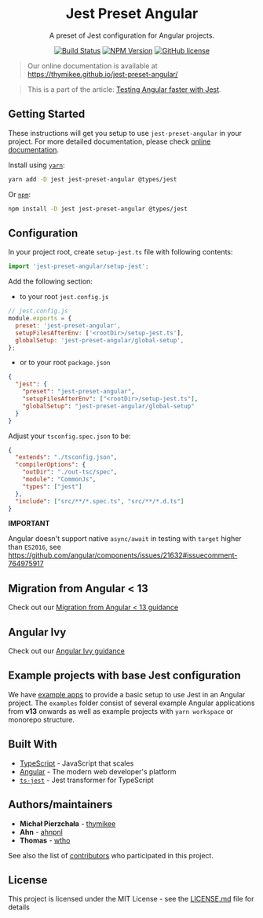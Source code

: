 <h1 align="center">Jest Preset Angular</h1>

<p align="center">A preset of Jest configuration for Angular projects.</p>

<p align="center">
    <a href="https://actions-badge.atrox.dev/thymikee/jest-preset-angular/goto?ref=main"><img alt="Build Status" src="https://img.shields.io/endpoint.svg?url=https%3A%2F%2Factions-badge.atrox.dev%2Fthymikee%2Fjest-preset-angular%2Fbadge%3Fref%3Dmain&style=flat-square" /></a>
    <a href="https://www.npmjs.com/package/jest-preset-angular"><img src="https://img.shields.io/npm/v/jest-preset-angular/latest.svg?style=flat-square" alt="NPM Version" /></a>
    <a href="https://github.com/thymikee/jest-preset-angular/blob/main/LICENSE"><img src="https://img.shields.io/npm/l/jest-preset-angular.svg?style=flat-square" alt="GitHub license" /></a>
</p>

> Our online documentation is available at https://thymikee.github.io/jest-preset-angular/

> This is a part of the article: [Testing Angular faster with Jest](https://www.xfive.co/blog/testing-angular-faster-jest/).

## Getting Started

These instructions will get you setup to use `jest-preset-angular` in your project. For more detailed documentation,
please check [online documentation](https://thymikee.github.io/jest-preset-angular).

Install using [`yarn`](https://yarnpkg.com/en/package/jest-preset-angular):

```bash
yarn add -D jest jest-preset-angular @types/jest
```

Or [`npm`](https://www.npmjs.com/package/jest-preset-angular):

```bash
npm install -D jest jest-preset-angular @types/jest
```

## Configuration

In your project root, create `setup-jest.ts` file with following contents:

```ts
import 'jest-preset-angular/setup-jest';
```

Add the following section:

- to your root `jest.config.js`

```js
// jest.config.js
module.exports = {
  preset: 'jest-preset-angular',
  setupFilesAfterEnv: ['<rootDir>/setup-jest.ts'],
  globalSetup: 'jest-preset-angular/global-setup',
};
```

- or to your root `package.json`

```json
{
  "jest": {
    "preset": "jest-preset-angular",
    "setupFilesAfterEnv": ["<rootDir>/setup-jest.ts"],
    "globalSetup": "jest-preset-angular/global-setup"
  }
}
```

Adjust your `tsconfig.spec.json` to be:

```json
{
  "extends": "./tsconfig.json",
  "compilerOptions": {
    "outDir": "./out-tsc/spec",
    "module": "CommonJs",
    "types": ["jest"]
  },
  "include": ["src/**/*.spec.ts", "src/**/*.d.ts"]
}
```

**IMPORTANT**

Angular doesn't support native `async/await` in testing with `target` higher than `ES2016`, see https://github.com/angular/components/issues/21632#issuecomment-764975917

## Migration from Angular < 13

Check out our [Migration from Angular < 13 guidance](https://thymikee.github.io/jest-preset-angular/docs/guides/angular-13+)

## Angular Ivy

Check out our [Angular Ivy guidance](https://thymikee.github.io/jest-preset-angular/docs/guides/angular-ivy)

## Example projects with base Jest configuration

We have [example apps](https://github.com/thymikee/jest-preset-angular/tree/main/examples) to provide a basic setup to use Jest in an Angular project.
The `examples` folder consist of several example Angular applications from **v13** onwards as well as example projects
with `yarn workspace` or monorepo structure.

## Built With

- [TypeScript](https://www.typescriptlang.org/) - JavaScript that scales
- [Angular](https://angular.io/) - The modern web developer's platform
- [`ts-jest`](https://kulshekhar.github.io/ts-jest) - Jest transformer for TypeScript

## Authors/maintainers

- **Michał Pierzchała** - [thymikee](https://github.com/thymikee)
- **Ahn** - [ahnpnl](https://github.com/ahnpnl)
- **Thomas** - [wtho](https://github.com/wtho)

See also the list of [contributors](https://github.com/thymikee/jest-preset-angular/contributors) who participated in this project.

## License

This project is licensed under the MIT License - see the [LICENSE.md](LICENSE.md) file for details
